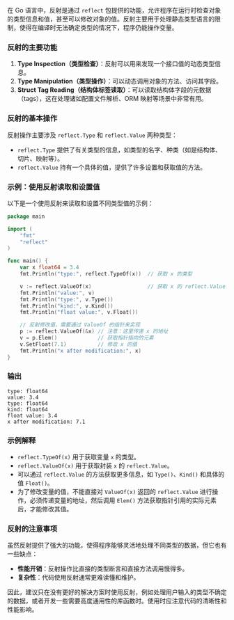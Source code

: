 在 Go 语言中，反射是通过 `reflect` 包提供的功能，允许程序在运行时检查对象的类型信息和值，甚至可以修改对象的值。反射主要用于处理静态类型语言的限制，使得在编译时无法确定类型的情况下，程序仍能操作变量。

### 反射的主要功能

1. **Type Inspection（类型检查）**：反射可以用来发现一个接口值的动态类型信息。
2. **Type Manipulation（类型操作）**：可以动态调用对象的方法、访问其字段。
3. **Struct Tag Reading（结构体标签读取）**：可以读取结构体字段的元数据（tags），这在处理诸如配置文件解析、ORM 映射等场景中非常有用。

### 反射的基本操作

反射操作主要涉及 `reflect.Type` 和 `reflect.Value` 两种类型：

-   `reflect.Type` 提供了有关类型的信息，如类型的名字、种类（如是结构体、切片、映射等）。
-   `reflect.Value` 持有一个具体的值，提供了许多设置和获取值的方法。

### 示例：使用反射读取和设置值

以下是一个使用反射来读取和设置不同类型值的示例：

```go
package main

import (
    "fmt"
    "reflect"
)

func main() {
    var x float64 = 3.4
    fmt.Println("type:", reflect.TypeOf(x))  // 获取 x 的类型

    v := reflect.ValueOf(x)                  // 获取 x 的 reflect.Value
    fmt.Println("value:", v)
    fmt.Println("type:", v.Type())
    fmt.Println("kind:", v.Kind())
    fmt.Println("float value:", v.Float())

    // 反射修改值，需要通过 ValueOf 的指针来实现
    p := reflect.ValueOf(&x) // 注意：这里传递 x 的地址
    v = p.Elem()             // 获取指针指向的元素
    v.SetFloat(7.1)          // 修改 x 的值
    fmt.Println("x after modification:", x)
}
```

### 输出

```
type: float64
value: 3.4
type: float64
kind: float64
float value: 3.4
x after modification: 7.1
```

### 示例解释

-   `reflect.TypeOf(x)` 用于获取变量 `x` 的类型。
-   `reflect.ValueOf(x)` 用于获取封装 `x` 的 `reflect.Value`。
-   可以通过 `reflect.Value` 的方法获取更多信息，如 `Type()`、`Kind()` 和具体的值 `Float()`。
-   为了修改变量的值，不能直接对 `ValueOf(x)` 返回的 `reflect.Value` 进行操作，必须传递变量的地址，然后调用 `Elem()` 方法获取指针引用的实际元素后，才能修改其值。

### 反射的注意事项

虽然反射提供了强大的功能，使得程序能够灵活地处理不同类型的数据，但它也有一些缺点：

-   **性能开销**：反射操作比直接的类型断言和直接方法调用慢得多。
-   **复杂性**：代码使用反射通常更难读懂和维护。

因此，建议只在没有更好的解决方案时使用反射，例如处理用户输入的类型不确定的数据，或者开发一些需要高度通用性的库函数时。使用时应注意代码的清晰性和性能影响。

